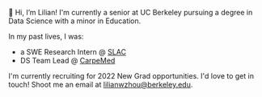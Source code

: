 🤠 Hi, I’m Lilian! I'm currently a senior at UC Berkeley pursuing a degree in Data Science with a minor in Education. 

In my past lives, I was: 

- a SWE Research Intern @ [SLAC](https://www6.slac.stanford.edu/)
- DS Team Lead @ [CarpeMed](https://www.carpemedtravel.com/) 

I'm currently recruiting for 2022 New Grad opportunities. I'd love to get in touch! Shoot me an email at lilianwzhou@berkeley.edu. 

